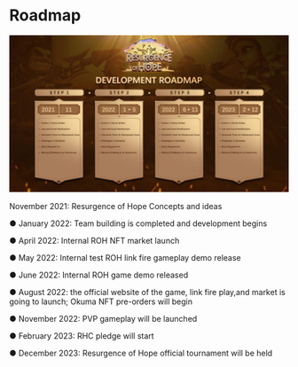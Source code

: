 # Roadmap

![Roadmap](../.gitbook/assets/lxt.jpg)

November 2021: Resurgence of Hope Concepts and ideas

● January 2022: Team building is completed and development begins

● April 2022: Internal ROH NFT market launch

● May 2022: Internal test ROH link fire gameplay demo release

● June 2022: Internal ROH game demo released

● August 2022: the official website of the game, link fire play,and market is going to launch; Okuma NFT pre-orders will begin

● November 2022: PVP gameplay will be launched

● February 2023: RHC pledge will start

● December 2023: Resurgence of Hope official tournament will be held
